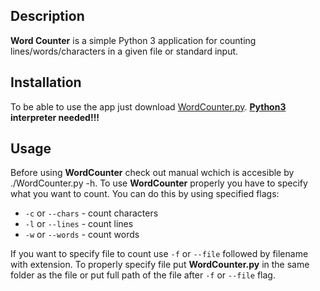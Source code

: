 ## Description
**Word Counter** is a simple Python 3 application for counting lines/words/characters in a given file or standard input.
## Installation
To be able to use the app just download [WordCounter.py](https://github.com/Loniowsky/WordCounter/blob/master/WordCounter.py). **[Python3](https://www.python.org/downloads/) interpreter needed!!!**
## Usage
Before using **WordCounter** check out manual wchich is accesible by ./WordCounter.py -h. To use **WordCounter** properly you have to specify what you want to count. You can do this by using specified flags:

* `-c` or `--chars` - count characters
* `-l` or `--lines` - count lines
* `-w` or `--words` - count words

If you want to specify file to count use `-f` or `--file` followed by filename with extension. To properly specify file put **WordCounter.py** in the same folder as the file or put full path of the file after `-f` or `--file` flag.
